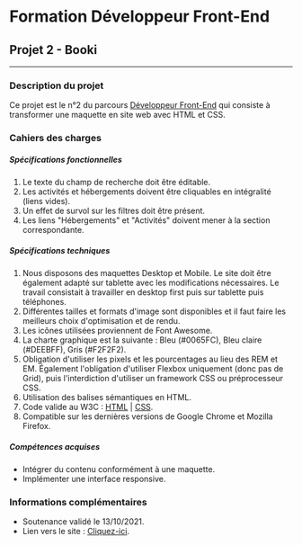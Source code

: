 # Formation Développeur Front-End
## Projet 2 - Booki
------------
### Description du projet
Ce projet est le n°2 du parcours [Développeur Front-End](https://openclassrooms.com/fr/paths/516-developpeur-front-end "Développeur Front-End") qui consiste à transformer une maquette en site web avec HTML et CSS.
### Cahiers des charges
##### Spécifications fonctionnelles
1. Le texte du champ de recherche doit être éditable.
2. Les activités et hébergements doivent être cliquables en intégralité (liens vides).
3. Un effet de survol sur les filtres doit être présent.
4. Les liens "Hébergements" et "Activités" doivent mener à la section correspondante.

##### Spécifications techniques
1. Nous disposons des maquettes Desktop et Mobile. Le site doit être également adapté sur tablette avec les modifications nécessaires.  Le travail consistait à travailler en desktop first puis sur tablette puis téléphones.
2. Différentes tailles et formats d'image sont disponibles et il faut faire les meilleurs choix d'optimisation et de rendu.
3. Les icônes utilisées proviennent de Font Awesome.
4. La charte graphique est la suivante : Bleu (#0065FC), Bleu claire (#DEEBFF), Gris (#F2F2F2).
5. Obligation d'utiliser les pixels et les pourcentages au lieu des REM et EM. Également l'obligation d'utiliser Flexbox uniquement (donc pas de Grid), puis l'interdiction d'utiliser un framework CSS ou préprocesseur CSS.
6. Utilisation des balises sémantiques en HTML.
7. Code valide au W3C : [HTML](https://validator.w3.org/nu/?doc=https%3A%2F%2Fsebastien-d-me.github.io%2FSebastienDelahaye_2_28092021%2F "HTML") | [CSS](https://jigsaw.w3.org/css-validator/validator?uri=https%3A%2F%2Fsebastien-d-me.github.io%2FSebastienDelahaye_2_28092021%2Fcss%2Fbooki.css&profile=css3svg&usermedium=all&warning=1&vextwarning=&lang=fr "CSS").
8. Compatible sur les dernières versions de Google Chrome et Mozilla Firefox.

##### Compétences acquises
- Intégrer du contenu conformément à une maquette.
- Implémenter une interface responsive.

### Informations complémentaires
- Soutenance validé le 13/10/2021.
- Lien vers le site : [Cliquez-ici](https://sebastien-d-me.github.io/SebastienDelahaye_2_28092021/ "Cliquez-ici").


